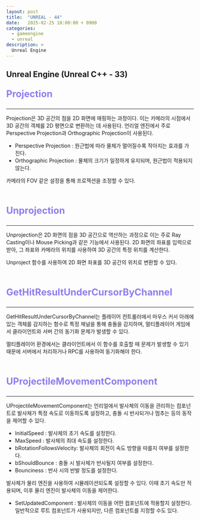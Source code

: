 ```yaml
---
layout: post
title:  "UNREAL - 44"
date:   2025-02-25 18:00:00 + 0900
categories:
  - gameengine
  - unreal
description: >
  Unreal Engine
---
```

## Unreal Engine (Unreal C++ - 33)

<p style = "color:#8f7cee; font-size:25px; font-weight:bold">
Projection
</p>

---

Projection은 3D 공간의 점을 2D 화면에 매핑하는 과정이다. 이는 카메라의 시점에서 3D 공간의 객체를 2D 평면으로 변환하는 데 사용된다. 언리얼 엔진에서 주로 Perspective Projection과 Orthographic Projection이 사용된다.

- Perspective Projection : 원근법에 따라 물체가 멀어질수록 작아지는 효과를 가진다.
- Orthographic Projection : 물체의 크기가 일정하게 유지되며, 원근법이 적용되지 않는다.

카메라의 FOV 같은 설정을 통해 프로젝션을 조정할 수 있다.

<br/>

<p style = "color:#8f7cee; font-size:25px; font-weight:bold">
Unprojection
</p>

---

Unprojection은 2D 화면의 점을 3D 공간으로 역산하는 과정으로 이는 주로 Ray Casting이나 Mouse Picking과 같은 기능에서 사용된다. 2D 화면의 좌표를 입력으로 받아, 그 좌표와 카메라의 위치를 사용하여 3D 공간의 특정 위치를 계산한다.

Unproject 함수를 사용하여 2D 화면 좌표를 3D 공간의 위치로 변환할 수 있다.

<br/>

<p style = "color:#8f7cee; font-size:25px; font-weight:bold">
GetHitResultUnderCursorByChannel
</p>

---

GetHitResultUnderCursorByChannel는 플레이어 컨트롤러에서 마우스 커서 아래에 있는 객체를 감지하는 함수로 특정 채널을 통해 충돌을 감지하며, 멀티플레이어 게임에서 클라이언트와 서버 간의 동기화 문제가 발생할 수 있다.

멀티플레이어 환경에서는 클라이언트에서 이 함수를 호출할 때 문제가 발생할 수 있기 때문에 서버에서 처리하거나 RPC를 사용하여 동기화해야 한다.

<br/>

<p style = "color:#8f7cee; font-size:25px; font-weight:bold">
UProjectileMovementComponent
</p>

---

UProjectileMovementComponent는 언리얼에서 발사체의 이동을 관리하는 컴포넌트로 발사체가 특정 속도로 이동하도록 설정하고, 충돌 시 반사되거나 멈추는 등의 동작을 제어할 수 있다.

- InitialSpeed : 발사체의 초기 속도를 설정한다.
- MaxSpeed : 발사체의 최대 속도를 설정한다.
- bRotationFollowsVelocity: 발사체의 회전이 속도 방향을 따를지 여부를 설정한다.
- bShouldBounce : 충돌 시 발사체가 반사될지 여부를 설정한다.
- Bounciness : 반사 시의 반발 정도를 설정한다.

발사체가 물리 엔진을 사용하여 시뮬레이션되도록 설정할 수 있다. 이때 초기 속도만 적용되며, 이후 물리 엔진이 발사체의 이동을 제어한다.

- SetUpdatedComponent : 발사체의 이동을 어떤 컴포넌트에 적용할지 설정한다. 일반적으로 루트 컴포넌트가 사용되지만, 다른 컴포넌트를 지정할 수도 있다.